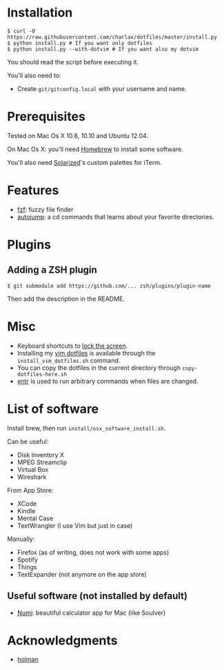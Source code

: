 Installation
============

    $ curl -O https://raw.githubusercontent.com/charlax/dotfiles/master/install.py
    $ python install.py # If you want only dotfiles
    $ python install.py --with-dotvim # If you want also my dotvim

You should read the script before executing it.

You'll also need to:

* Create `git/gitconfig.local` with your username and name.

Prerequisites
=============

Tested on Mac Os X 10.8, 10.10 and Ubuntu 12.04.

On Mac Os X: you'll need [Homebrew](http://mxcl.github.com/homebrew/) to
install some software.

You'll also need [Solarized](http://ethanschoonover.com/solarized)'s custom
palettes for iTerm.

Features
========

* [fzf](https://github.com/junegunn/fzf): fuzzy file finder
* [autojump](https://github.com/wting/autojump): a cd commands that learns
  about your favorite directories.

Plugins
=======

Adding a ZSH plugin
-------------------

    $ git submodule add https://github.com/... zsh/plugins/plugin-name

Then add the description in the README.

Misc
====

* Keyboard shortcuts to [lock the
  screen](http://hints.macworld.com/article.php?story=20090831093941225).
* Installing my [vim dotfiles](https://github.com/charlax/dotvim) is available
  through the `install_vim_dotfiles.sh` command.
* You can copy the dotfiles in the current directory through
  `copy-dotfiles-here.sh`
* [entr](https://bitbucket.org/eradman/entr/) is used to run arbitrary commands
  when files are changed.

List of software
================

Install brew, then run `install/osx_software_install.sh`.

Can be useful:

* Disk Inventory X
* MPEG Streamclip
* Virtual Box
* Wireshark

From App Store:

* XCode
* Kindle
* Mental Case
* TextWrangler (I use Vim but just in case)

Manually:

* Firefox (as of writing, does not work with some apps)
* Spotify
* Things
* TextExpander (not anymore on the app store)

Useful software (not installed by default)
------------------------------------------

* [Numi](https://numi.io/): beautiful calculator app for Mac (like Soulver)

Acknowledgments
===============

* [holman](https://github.com/holman/dotfiles)
